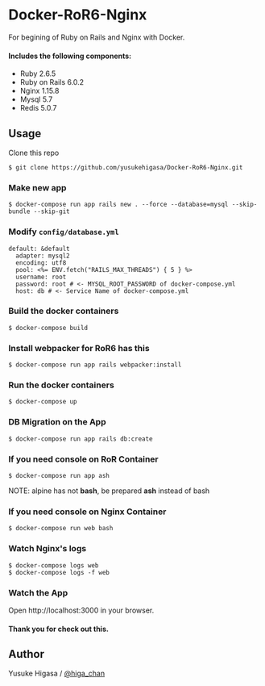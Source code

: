 # Docker-RoR6-Nginx
For begining of Ruby on Rails and Nginx with Docker.

#### Includes the following components:
- Ruby 2.6.5
- Ruby on Rails 6.0.2
- Nginx 1.15.8
- Mysql 5.7
- Redis 5.0.7

## Usage
Clone this repo
```
$ git clone https://github.com/yusukehigasa/Docker-RoR6-Nginx.git
```

### Make new app
```
$ docker-compose run app rails new . --force --database=mysql --skip-bundle --skip-git
```

### Modify `config/database.yml`
```[yml]
default: &default
  adapter: mysql2
  encoding: utf8
  pool: <%= ENV.fetch("RAILS_MAX_THREADS") { 5 } %>
  username: root
  password: root # <- MYSQL_ROOT_PASSWORD of docker-compose.yml
  host: db # <- Service Name of docker-compose.yml
```

### Build the docker containers
```
$ docker-compose build
```

### Install webpacker for RoR6 has this
```
$ docker-compose run app rails webpacker:install
```

### Run the docker containers
```
$ docker-compose up
```

### DB Migration on the App
```
$ docker-compose run app rails db:create
```

### If you need console on RoR Container
```
$ docker-compose run app ash
```
NOTE: alpine has not **bash**, be prepared **ash** instead of bash

### If you need console on Nginx Container
```
$ docker-compose run web bash
```

### Watch Nginx's logs
```
$ docker-compose logs web
$ docker-compose logs -f web
```

### Watch the App
Open http://localhost:3000 in your browser.

#### Thank you for check out this.

## Author
Yusuke Higasa / [@higa_chan](https://twitter.com/higa_chan)
